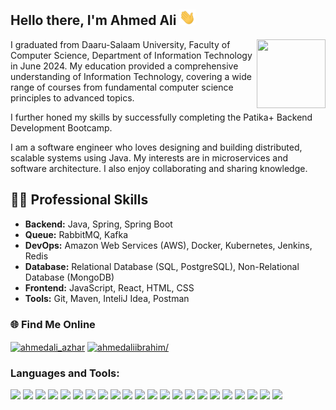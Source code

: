 <h2> Hello there, I'm Ahmed Ali <img src="https://raw.githubusercontent.com/ABSphreak/ABSphreak/master/gifs/Hi.gif" height="25px"></h2>

<img align="right" src="https://media2.giphy.com/media/zhYSVCirREeIZtONCI/giphy.gif" height="110" width='110'/>

I graduated from Daaru-Salaam University, Faculty of Computer Science, Department of Information Technology in June 2024. My education provided a comprehensive understanding of Information Technology, covering a wide range of courses from fundamental computer science principles to advanced topics. 

I further honed my skills by successfully completing the Patika+ Backend Development Bootcamp. 

I am a software engineer who loves designing and building distributed, scalable systems using Java. My interests are in microservices and software architecture. I also enjoy collaborating and sharing knowledge.

## 👨‍💻 Professional Skills

- **Backend:** Java, Spring, Spring Boot
- **Queue:** RabbitMQ, Kafka
- **DevOps:** Amazon Web Services (AWS), Docker, Kubernetes, Jenkins, Redis
- **Database:** Relational Database (SQL, PostgreSQL), Non-Relational Database (MongoDB)
- **Frontend:** JavaScript, React, HTML, CSS
- **Tools:** Git, Maven, InteliJ Idea, Postman

<h3 align="left">🌐 Find Me Online</h3>
<p align="left">
<a href="https://twitter.com/ahmedali_azhar" target="blank"><img align="center" src="https://raw.githubusercontent.com/rahuldkjain/github-profile-readme-generator/master/src/images/icons/Social/twitter.svg" alt="ahmedali_azhar" height="25" width="50" /></a>
<a href="https://linkedin.com/in/ahmedaliibrahim/" target="blank"><img align="center" src="https://raw.githubusercontent.com/rahuldkjain/github-profile-readme-generator/master/src/images/icons/Social/linked-in-alt.svg" alt="ahmedaliibrahim/" height="25" width="40" /></a>
</p>
<h3 align="left">Languages and Tools:</h3>
<p align="left"> 
  <!-- Existing icons -->
</p>
<p float="left">
  <img src="https://img.shields.io/badge/Java-007396?style=for-the-badge&logo=java&logoColor=white" height="25"/>
  <img src="https://img.shields.io/badge/Spring_Framework-6DB33F?style=for-the-badge&logo=spring&logoColor=white" height="25"/>
  <img src="https://img.shields.io/badge/Spring_Boot-6DB33F?style=for-the-badge&logo=spring&logoColor=white" height="25"/>
  <img src="https://img.shields.io/badge/JavaScript-F7DF1E?style=for-the-badge&logo=javascript&logoColor=black" height="25"/>
  <img src="https://img.shields.io/badge/React-61DAFB?style=for-the-badge&logo=react&logoColor=black" height="25"/>
  <img src="https://img.shields.io/badge/HTML5-E34F26?style=for-the-badge&logo=html5&logoColor=white" height="25"/>
  <img src="https://img.shields.io/badge/CSS3-1572B6?style=for-the-badge&logo=css3&logoColor=white" height="25"/>
  <img src="https://img.shields.io/badge/Bootstrap-563D7C?style=for-the-badge&logo=bootstrap&logoColor=white" height="25"/>
  <img src="https://img.shields.io/badge/PostgreSQL-336791?style=for-the-badge&logo=postgresql&logoColor=white" height="25"/>
  <img src="https://img.shields.io/badge/Docker-2496ED?style=for-the-badge&logo=docker&logoColor=white" height="25"/>
  <img src="https://img.shields.io/badge/Git-F05032?style=for-the-badge&logo=git&logoColor=white" height="25"/>
  <img src="https://img.shields.io/badge/RabbitMQ-FF6600?style=for-the-badge&logo=rabbitmq&logoColor=white" height="25"/>
  <img src="https://img.shields.io/badge/Apache_Kafka-231F20?style=for-the-badge&logo=apachekafka&logoColor=white" height="25"/>
  <img src="https://img.shields.io/badge/Amazon_Web_Services_(AWS)-232F3E?style=for-the-badge&logo=amazonaws&logoColor=white" height="25"/>
  <img src="https://img.shields.io/badge/Kubernetes-326CE5?style=for-the-badge&logo=kubernetes&logoColor=white" height="25"/>
  <img src="https://img.shields.io/badge/Jenkins-D24939?style=for-the-badge&logo=jenkins&logoColor=white" height="25"/>
  <img src="https://img.shields.io/badge/Redis-DC382D?style=for-the-badge&logo=redis&logoColor=white" height="25"/>
  <img src="https://img.shields.io/badge/SQL-003B57?style=for-the-badge&logo=sql&logoColor=white" height="25"/>
  <img src="https://img.shields.io/badge/MongoDB-47A248?style=for-the-badge&logo=mongodb&logoColor=white" height="25"/>
  <img src="https://img.shields.io/badge/Maven-C71A36?style=for-the-badge&logo=apache%20maven&logoColor=white" height="25"/>
  <img src="https://img.shields.io/badge/IntelliJ_IDEA-000000?style=for-the-badge&logo=intellij%20idea&logoColor=white" height="25"/>
  <img src="https://img.shields.io/badge/Postman-FF6C37?style=for-the-badge&logo=postman&logoColor=white" height="25"/>
</p>

